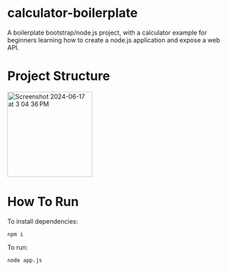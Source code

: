 # calculator-boilerplate
A boilerplate bootstrap/node.js project, with a calculator example for beginners learning how to create a node.js application and expose a web API.

# Project Structure
<img width="193" alt="Screenshot 2024-06-17 at 3 04 36 PM" src="https://github.com/253153/calculator-boilerplate/assets/23563565/94f898c3-dd43-436c-866b-3487cb8d8246">

# How To Run
To install dependencies: 

  	npm i
  
To run: 

  	node app.js
  
